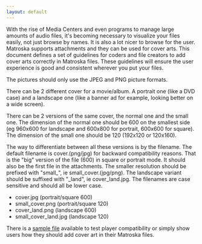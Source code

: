 ```yaml
---
layout: default
---
```


With the rise of Media Centers and even programs to manage large amounts of audio files, it's becoming necessary to visualize your files easily, not just browse by names. It is also a lot nicer to browse for the user. Matroska supports attachments and they can be used for cover arts. This document defines a set of guidelines for coders and file creators to add cover arts correctly in Matroska files. These guidelines will ensure the user experience is good and consistent wherever you put your files.

The pictures should only use the JPEG and PNG picture formats.

There can be 2 different cover for a movie/album. A portrait one (like a DVD case) and a landscape one (like a banner ad for example, looking better on a wide screen).

There can be 2 versions of the same cover, the normal one and the small one. The dimension of the normal one should be 600 on the smallest side (eg 960x600 for landscape and 600x800 for portrait, 600x600 for square). The dimension of the small one should be 120 (192x120 or 120x160).

The way to differentiate between all these versions is by the filename. The default filename is cover.(png/jpg) for backward compatibility reasons. That is the "big" version of the file (600) in square or portrait mode. It should also be the first file in the attachments. The smaller resolution should be prefixed with "small_", ie small_cover.(jpg/png). The landscape variant should be suffixed with "_land", ie cover_land.jpg. The filenames are case sensitive and should all be lower case.

*   cover.jpg (portrait/square 600)
*   small_cover.png (portrait/square 120)
*   cover_land.png (landscape 600)
*   small_cover_land.jpg (landscape 120)

There is a [sample file](https://sourceforge.net/projects/matroska/files/test_files/cover_art.mkv/download) available to test player compatibility or simply show users how they should add cover art in their Matroska files.